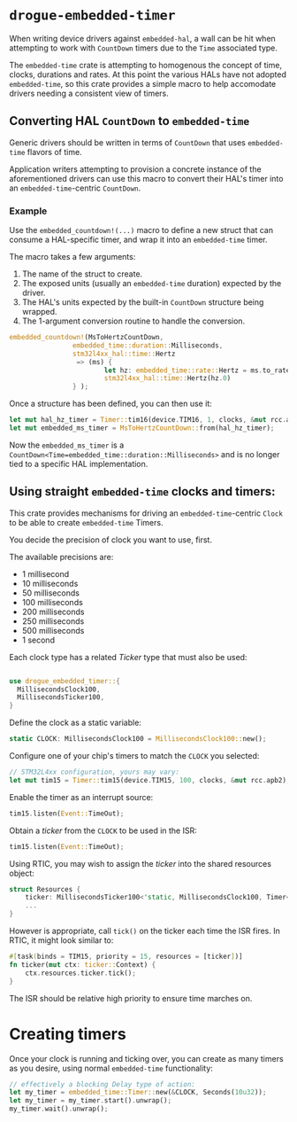 # `drogue-embedded-timer`

When writing device drivers against `embedded-hal`, a wall can be hit when attempting to work with `CountDown` timers due to the `Time` associated type.

The `embedded-time` crate is attempting to homogenous the concept of time, clocks, durations and rates.
At this point the various HALs have not adopted `embedded-time`, so this crate provides a simple macro to help accomodate drivers needing a consistent view of timers.

## Converting HAL `CountDown` to `embedded-time`

Generic drivers should be written in terms of `CountDown` that uses `embedded-time` flavors of time.

Application writers attempting to provision a concrete instance of the aforementioned drivers can use this macro to convert their HAL's timer into an `embedded-time`-centric `CountDown`.

### Example

Use the `embedded_countdown!(...)` macro to define a new struct that can consume a HAL-specific timer, and wrap it into an `embedded-time` timer.

The macro takes a few arguments:

1. The name of the struct to create.
2. The exposed units (usually an `embedded-time` duration) expected by the driver.
3. The HAL's units expected by the built-in `CountDown` structure being wrapped.
4. The 1-argument conversion routine to handle the conversion.

```rust
embedded_countdown!(MsToHertzCountDown,
                embedded_time::duration::Milliseconds,
                stm32l4xx_hal::time::Hertz
                 => (ms) {
                        let hz: embedded_time::rate::Hertz = ms.to_rate().unwrap();
                        stm32l4xx_hal::time::Hertz(hz.0)
                } );
```

Once a structure has been defined, you can then use it:

```rust
let mut hal_hz_timer = Timer::tim16(device.TIM16, 1, clocks, &mut rcc.apb2);
let mut embedded_ms_timer = MsToHertzCountDown::from(hal_hz_timer);
```

Now the `embedded_ms_timer` is a `CountDown<Time=embedded_time::duration::Milliseconds>` and is no longer tied to a specific HAL implementation.

## Using straight `embedded-time` clocks and timers:

This crate provides mechanisms for driving an `embedded-time`-centric `Clock` to be able to create `embedded-time` Timers.

You decide the precision of clock you want to use, first.

The available precisions are:

* 1 millisecond
* 10 milliseconds
* 50 milliseconds
* 100 milliseconds
* 200 milliseconds
* 250 milliseconds
* 500 milliseconds
* 1 second

Each clock type has a related _Ticker_ type that must also be used:

```rust

use drogue_embedded_timer::{
  MillisecondsClock100,
  MillisecondsTicker100,
}
```

Define the clock as a static variable:

```rust
static CLOCK: MillisecondsClock100 = MillisecondsClock100::new();
```

Configure one of your chip's timers to match the `CLOCK` you selected:

```rust
// STM32L4xx configuration, yours may vary:
let mut tim15 = Timer::tim15(device.TIM15, 100, clocks, &mut rcc.apb2);
```

Enable the timer as an interrupt source:

```rust
tim15.listen(Event::TimeOut);
```

Obtain a _ticker_ from the `CLOCK` to be used in the ISR:

```rust
tim15.listen(Event::TimeOut);
```

Using RTIC, you may wish to assign the _ticker_ into the shared resources object:

```rust
struct Resources {
    ticker: MillisecondsTicker100<'static, MillisecondsClock100, Timer<TIM15>, fn(&mut Timer<TIM15>)>,
    ...
}
```

However is appropriate, call `tick()` on the ticker each time the ISR fires.
In RTIC, it might look similar to:

```rust
#[task(binds = TIM15, priority = 15, resources = [ticker])]
fn ticker(mut ctx: ticker::Context) {
    ctx.resources.ticker.tick();
}
```

The ISR should be relative high priority to ensure time marches on.

# Creating timers

Once your clock is running and ticking over, you can create as many timers as you desire, using normal `embedded-time` functionality:

```rust
// effectively a blocking Delay type of action:
let my_timer = embedded_time::Timer::new(&CLOCK, Seconds(10u32));
let my_timer = my_timer.start().unwrap();
my_timer.wait().unwrap();
```
